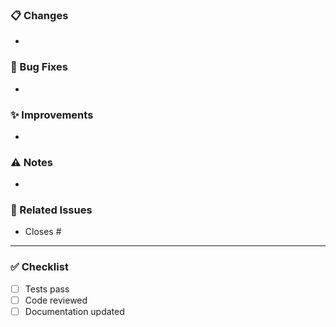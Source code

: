 ### 📋 Changes
- 

### 🐛 Bug Fixes
- 

### ✨ Improvements
- 

### ⚠️ Notes
- 

### 🔗 Related Issues
- Closes #

---

### ✅ Checklist
- [ ] Tests pass
- [ ] Code reviewed
- [ ] Documentation updated